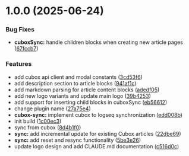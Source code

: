 # 1.0.0 (2025-06-24)


### Bug Fixes

* **cuboxSync:** handle children blocks when creating new article pages ([67fccb7](https://github.com/stillfox-lee/cubox-2-logseq/commit/67fccb705a38c0be65a8a8c6abc4ba6381e0a8ef))


### Features

* add cubox api client and modal constants ([3cd53f6](https://github.com/stillfox-lee/cubox-2-logseq/commit/3cd53f6ef5f31850e1da53a1cae0f45f7c8218b8))
* add description section to article blocks ([941af1c](https://github.com/stillfox-lee/cubox-2-logseq/commit/941af1ceb6fdc4c906fcfc621bd624a0ae984fea))
* add markdown parsing for article content blocks ([adedf05](https://github.com/stillfox-lee/cubox-2-logseq/commit/adedf0518dd6e116ff69f569267cc0efe2183eb5))
* add new logo variants and update main logo ([39b4253](https://github.com/stillfox-lee/cubox-2-logseq/commit/39b425302032c4e12cfd5b11ab774c2d40fa21b4))
* add support for inserting child blocks in cuboxSync ([eb56612](https://github.com/stillfox-lee/cubox-2-logseq/commit/eb56612e4794a9b3adf2134dde191c8224b19595))
* change plugin name ([27a75e4](https://github.com/stillfox-lee/cubox-2-logseq/commit/27a75e4c53bd9e35e6b5a8bdc94ba85525cfcc6d))
* **cubox-sync:** implement cubox to logseq synchronization ([edd008b](https://github.com/stillfox-lee/cubox-2-logseq/commit/edd008bf1f10ed894eeab2d3081b4b15cfa76d1c))
* init build ([1c00ec3](https://github.com/stillfox-lee/cubox-2-logseq/commit/1c00ec3e3ccde615d37f2c8f9cf8ab06b93dfd56))
* sync from cubox ([8d4b1f0](https://github.com/stillfox-lee/cubox-2-logseq/commit/8d4b1f09b8aea3ab349a8b3e9e373e5d2afec6da))
* **sync:** add incremental update for existing Cubox articles ([22dbe69](https://github.com/stillfox-lee/cubox-2-logseq/commit/22dbe694e70381e679293ea6a9ae25080d3f13df))
* **sync:** add reset and resync functionality ([5be3e26](https://github.com/stillfox-lee/cubox-2-logseq/commit/5be3e265989777e58de4ce4cd29be4352d7b11d7))
* update logo design and add CLAUDE.md documentation ([c516d0c](https://github.com/stillfox-lee/cubox-2-logseq/commit/c516d0c401c880397ab323c684bbc440a4962570))
